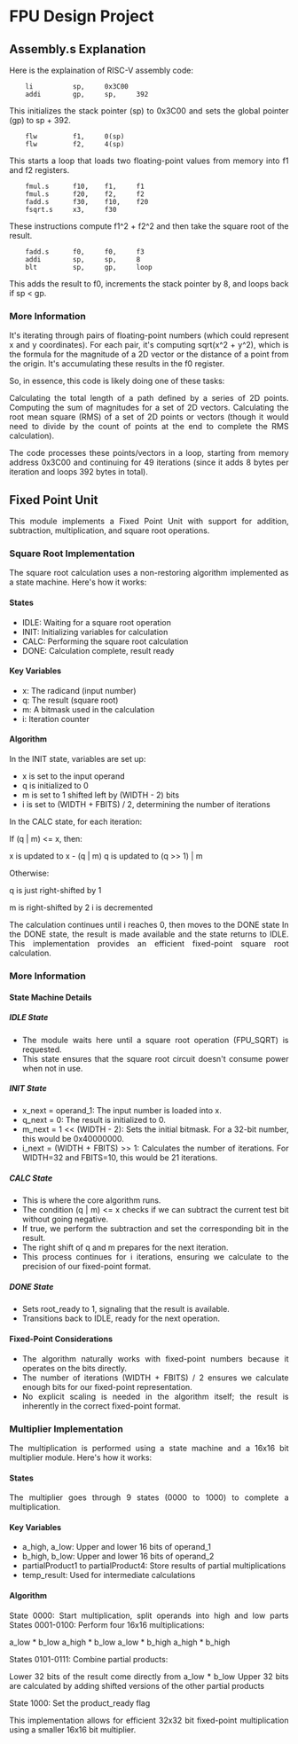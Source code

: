 FPU Design Project
====================
<div align="justify">

## Assembly.s Explanation
Here is the explaination of RISC-V assembly code:

```
    li          sp,     0x3C00
    addi        gp,     sp,     392
```

This initializes the stack pointer (sp) to 0x3C00 and sets the global pointer (gp) to sp + 392.

```
    flw         f1,     0(sp)
    flw         f2,     4(sp)
```

This starts a loop that loads two floating-point values from memory into f1 and f2 registers.

```
    fmul.s      f10,    f1,     f1
    fmul.s      f20,    f2,     f2
    fadd.s      f30,    f10,    f20
    fsqrt.s     x3,     f30
```

These instructions compute f1^2 + f2^2 and then take the square root of the result.

```
    fadd.s      f0,     f0,     f3
    addi        sp,     sp,     8
    blt         sp,     gp,     loop
````

This adds the result to f0, increments the stack pointer by 8, and loops back if sp < gp.

### More Information

<div align="justify">

It's iterating through pairs of floating-point numbers (which could represent x and y coordinates).
For each pair, it's computing sqrt(x^2 + y^2), which is the formula for the magnitude of a 2D vector or the distance of a point from the origin.
It's accumulating these results in the f0 register.

So, in essence, this code is likely doing one of these tasks:

Calculating the total length of a path defined by a series of 2D points.
Computing the sum of magnitudes for a set of 2D vectors.
Calculating the root mean square (RMS) of a set of 2D points or vectors (though it would need to divide by the count of points at the end to complete the RMS calculation).

The code processes these points/vectors in a loop, starting from memory address 0x3C00 and continuing for 49 iterations (since it adds 8 bytes per iteration and loops 392 bytes in total).

</div>

## Fixed Point Unit

This module implements a Fixed Point Unit with support for addition, subtraction, multiplication, and square root operations.

### Square Root Implementation

The square root calculation uses a non-restoring algorithm implemented as a state machine. Here's how it works:

#### States

* IDLE: Waiting for a square root operation
* INIT: Initializing variables for calculation
* CALC: Performing the square root calculation
* DONE: Calculation complete, result ready

#### Key Variables

* x: The radicand (input number)
* q: The result (square root)
* m: A bitmask used in the calculation
* i: Iteration counter

#### Algorithm

In the INIT state, variables are set up:

* x is set to the input operand
* q is initialized to 0
* m is set to 1 shifted left by (WIDTH - 2) bits
* i is set to (WIDTH + FBITS) / 2, determining the number of iterations


In the CALC state, for each iteration:

If (q | m) <= x, then:

x is updated to x - (q | m)
q is updated to (q >> 1) | m


Otherwise:

q is just right-shifted by 1


m is right-shifted by 2
i is decremented

<div align="justify">

The calculation continues until i reaches 0, then moves to the DONE state
In the DONE state, the result is made available and the state returns to IDLE.
This implementation provides an efficient fixed-point square root calculation.

</div>

### More Information

#### State Machine Details

##### IDLE State

* The module waits here until a square root operation (FPU_SQRT) is requested.
* This state ensures that the square root circuit doesn't consume power when not in use.


##### INIT State

* x_next = operand_1: The input number is loaded into x.
* q_next = 0: The result is initialized to 0.
* m_next = 1 << (WIDTH - 2): Sets the initial bitmask. For a 32-bit number, this would be 0x40000000.
* i_next = (WIDTH + FBITS) >> 1: Calculates the number of iterations. For WIDTH=32 and FBITS=10, this would be 21 iterations.


##### CALC State

* This is where the core algorithm runs.
* The condition (q | m) <= x checks if we can subtract the current test bit without going negative.
* If true, we perform the subtraction and set the corresponding bit in the result.
* The right shift of q and m prepares for the next iteration.
* This process continues for i iterations, ensuring we calculate to the precision of our fixed-point format.


##### DONE State

* Sets root_ready to 1, signaling that the result is available.
* Transitions back to IDLE, ready for the next operation.


#### Fixed-Point Considerations

* The algorithm naturally works with fixed-point numbers because it operates on the bits directly.
* The number of iterations (WIDTH + FBITS) / 2 ensures we calculate enough bits for our fixed-point representation.
* No explicit scaling is needed in the algorithm itself; the result is inherently in the correct fixed-point format.

### Multiplier Implementation

The multiplication is performed using a state machine and a 16x16 bit multiplier module. Here's how it works:

#### States

The multiplier goes through 9 states (0000 to 1000) to complete a multiplication.

#### Key Variables

* a_high, a_low: Upper and lower 16 bits of operand_1
* b_high, b_low: Upper and lower 16 bits of operand_2
* partialProduct1 to partialProduct4: Store results of partial multiplications
* temp_result: Used for intermediate calculations

#### Algorithm

State 0000: Start multiplication, split operands into high and low parts
States 0001-0100: Perform four 16x16 multiplications:

a_low * b_low
a_high * b_low
a_low * b_high
a_high * b_high


States 0101-0111: Combine partial products:

Lower 32 bits of the result come directly from a_low * b_low
Upper 32 bits are calculated by adding shifted versions of the other partial products


State 1000: Set the product_ready flag

This implementation allows for efficient 32x32 bit fixed-point multiplication using a smaller 16x16 bit multiplier.
